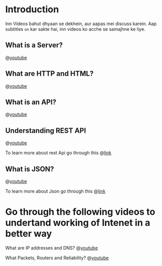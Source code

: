 # Introduction

Inn Videos bahut dhyaan se dekhein, aur aapas mei discuss karein. Aap subtitles `on` kar sakte hai, inn videos ko acche se samajhne ke liye.

## What is a Server?

@[youtube](Nu-18s6EeM8)

## What are HTTP and HTML?
@[youtube](https://www.youtube.com/watch?v=kBXQZMmiA4s)

## What is an API?

@[youtube](s7wmiS2mSXY)

## Understanding REST API

@[youtube](7YcW25PHnAA)

To learn more about rest Api go through this @[link](https://guide.freecodecamp.org/rest-api/)

## What is JSON?

@[youtube](7mj-p1Os6QA)

To learn more about Json go through this @[link](https://guide.freecodecamp.org/javascript/standard-objects/json/json-syntax/)

# Go through the following videos to undertand working of Intenet in a better way

What are IP addresses and DNS?
@[youtube](https://www.youtube.com/watch?v=5o8CwafCxnU)

What Packets, Routers and Reliability?
@[youtube](https://www.youtube.com/watch?v=AYdF7b3nMto)

